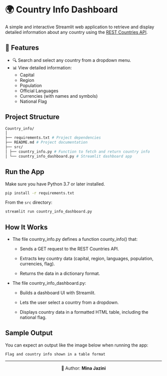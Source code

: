# 🌍 Country Info Dashboard

A simple and interactive Streamlit web application to retrieve and display detailed information about any country using the [REST Countries API](https://restcountries.com/).

## 📌 Features

- 🔍 Search and select any country from a dropdown menu.
- 📊 View detailed information:
  - Capital
  - Region
  - Population
  - Official Languages
  - Currencies (with names and symbols)
  - National Flag


## Project Structure
```bash
Country_info/
│
├── requirements.txt # Project dependencies
├── README.md # Project documentation
├── src/
│ ├── country_info.py # Function to fetch and return country info
│ └── country_info_dashboard.py # Streamlit dashboard app
```

## Run the App

Make sure you have Python 3.7 or later installed.
```bash
pip install -r requirements.txt
```

From the `src` directory:
```bash
streamlit run country_info_dashboard.py
```
## How It Works
- The file country_info.py defines a function county_info() that:

    - Sends a GET request to the REST Countries API.

    - Extracts key country data (capital, region, languages, population, currencies, flag).

    - Returns the data in a dictionary format.

- The file country_info_dashboard.py:

    - Builds a dashboard UI with Streamlit.

    - Lets the user select a country from a dropdown.

    - Displays country data in a formatted HTML table, including the national flag.

## Sample Output
You can expect an output like the image below when running the app:
```
Flag and country info shown in a table format
```

---
<p align="center">👧 Author: <b>Mina Jazini</b></p>
